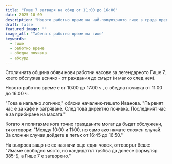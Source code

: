 ```yaml
---
title: "Гише 7 затваря на обяд от 11:00 до 16:00"
date: 2025-10-09
description: "Новото работно време на най-популярното гише в града предизвика въпроси: кога всъщност е отворено?"
draft: false
featured_image: ""
image_alt: "Табела с работно време на гише"
keywords:
  - гише
  - работно време
  - обедна почивка
  - абсурд
---
```


Столичната община обяви нови работни часове за легендарното Гише 7, което обслужва всичко - от раждания до смърт (и малко след нея).

Новото работно време е от 10:00 до 17:00 ч., с обедна почивка от 11:00 до 16:00 ч. 

"Това е напълно логично," обясни началник-гишето Иванова. "Първият час е за кафе и загряване. След това директно почивка. Последният час е за прибиране на масата."

Когато я попитахме кога точно гражданите могат да бъдат обслужени, тя отговори: "Между 10:00 и 11:00, но само ако нямате сложен случай. За сложни случаи дойдете в петък от 16:45 до 16:50."

На въпроса защо не се назначи още един човек, отговорът беше: "Имаме свободно място, но кандидатът трябва да донесе формуляр 385-Б, а Гише 7 е затворено."
